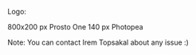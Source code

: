 Logo:

800x200 px
Prosto One
140 px
Photopea

Note: You can contact Irem Topsakal about any issue :) 
